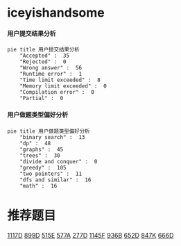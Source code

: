 # iceyishandsome

<!-- tabs:start -->



#### **用户提交结果分析**

```mermaid
pie title 用户提交结果分析
    "Accepted" :  35
    "Rejected" :  0
    "Wrong answer" :  56
    "Runtime error" :  1
    "Time limit exceeded" :  8
    "Memory limit exceeded" :  0
    "Compilation error" :  0
    "Partial" :  0
```

#### **用户做题类型偏好分析**

```mermaid
pie title 用户做题类型偏好分析
    "binary search" :  13
    "dp" :  48
    "graphs" :  45
    "trees" :  30
    "divide and conquer" :  0
    "greedy" :  105
    "two pointers" :  11
    "dfs and similar" :  16
    "math" :  16
```



<!-- tabs:end -->
# 推荐题目
[1117D](https://codeforces.com/contest/1117/problem/D)
[899D](https://codeforces.com/contest/899/problem/D)
[515E](https://codeforces.com/contest/515/problem/E)
[577A](https://codeforces.com/contest/577/problem/A)
[277D](https://codeforces.com/contest/277/problem/D)
[1145F](https://codeforces.com/contest/1145/problem/F)
[936B](https://codeforces.com/contest/936/problem/B)
[652D](https://codeforces.com/contest/652/problem/D)
[847K](https://codeforces.com/contest/847/problem/K)
[666D](https://codeforces.com/contest/666/problem/D)
